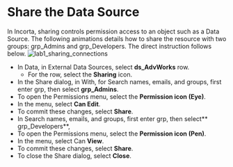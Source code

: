 # Share the Data Source
In Incorta, sharing controls permission access to an object such as a Data Source.  The following animations details how to share the resource with two groups: grp_Admins and grp_Developers. The direct instruction follows below.
![lab1_sharing_connections](https://user-images.githubusercontent.com/88396853/128071951-7d180891-9653-489b-9702-196d2489342a.gif)
- In  Data, in External Data Sources, select **ds_AdvWorks** row.
  - For the row, select the **Sharing** icon.
- In the Share dialog, in With, for Search names, emails, and groups, first enter grp, then select **grp_Admins**.
- To open the Permissions menu, select the **Permission icon (Eye)**.
- In the menu, select **Can Edit**.
- To commit these changes, select **Share**.
- In Search names, emails, and groups, first enter grp, then select** grp_Developers**,
- To open the Permissions menu, select the **Permission icon (Pen)**.
- In the menu,  select Can **View**.
- To commit these changes, select **Share**.
- To close the Share dialog, select **Close**.
